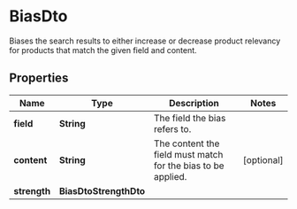 

# BiasDto

Biases the search results to either increase or decrease product relevancy for products that match the given field and content.

## Properties

| Name | Type | Description | Notes |
|------------ | ------------- | ------------- | -------------|
|**field** | **String** | The field the bias refers to. |  |
|**content** | **String** | The content the field must match for the bias to be applied. |  [optional] |
|**strength** | **BiasDtoStrengthDto** |  |  |



